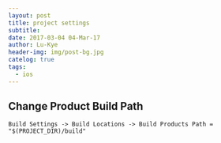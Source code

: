 ```yaml
---
layout: post
title: project settings
subtitle: 
date: 2017-03-04 04-Mar-17
author: Lu-Kye
header-img: img/post-bg.jpg
catelog: true
tags: 
  - ios
---
```

## Change Product Build Path
```
Build Settings -> Build Locations -> Build Products Path = "$(PROJECT_DIR)/build"
```
